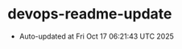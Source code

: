 # devops-readme-update
<!--START_SECTION:activity-->
- Auto-updated at Fri Oct 17 06:21:43 UTC 2025
<!--END_SECTION:activity-->
